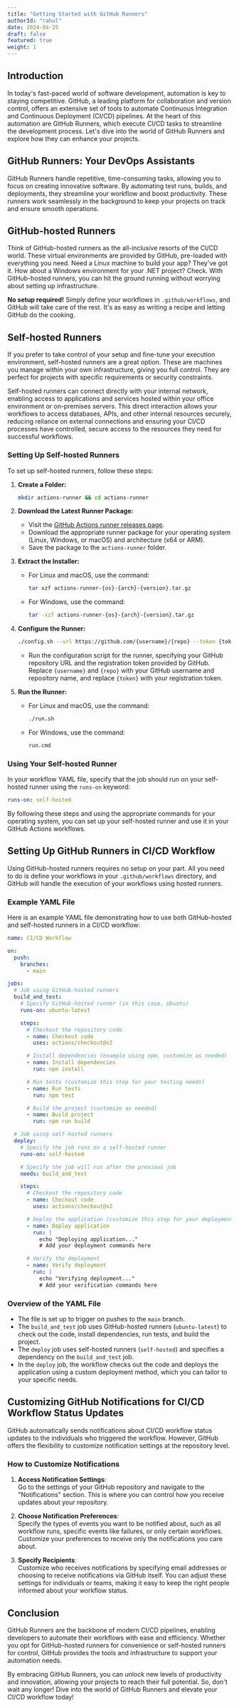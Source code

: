```yaml
---
title: "Getting Started with GitHub Runners"
authorId: "rahul"
date: 2024-04-25
draft: false
featured: true
weight: 1
---
```


## Introduction

In today's fast-paced world of software development, automation is key to staying competitive. GitHub, a leading platform for collaboration and version control, offers an extensive set of tools to automate Continuous Integration and Continuous Deployment (CI/CD) pipelines. At the heart of this automation are GitHub Runners, which execute CI/CD tasks to streamline the development process. Let's dive into the world of GitHub Runners and explore how they can enhance your projects.

## GitHub Runners: Your DevOps Assistants

GitHub Runners handle repetitive, time-consuming tasks, allowing you to focus on creating innovative software. By automating test runs, builds, and deployments, they streamline your workflow and boost productivity. These runners work seamlessly in the background to keep your projects on track and ensure smooth operations.

## GitHub-hosted Runners

Think of GitHub-hosted runners as the all-inclusive resorts of the CI/CD world. These virtual environments are provided by GitHub, pre-loaded with everything you need. Need a Linux machine to build your app? They've got it. How about a Windows environment for your .NET project? Check. With GitHub-hosted runners, you can hit the ground running without worrying about setting up infrastructure.

**No setup required!** Simply define your workflows in `.github/workflows`, and GitHub will take care of the rest. It's as easy as writing a recipe and letting GitHub do the cooking.

## Self-hosted Runners

If you prefer to take control of your setup and fine-tune your execution environment, self-hosted runners are a great option. These are machines you manage within your own infrastructure, giving you full control. They are perfect for projects with specific requirements or security constraints.

Self-hosted runners can connect directly with your internal network, enabling access to applications and services hosted within your office environment or on-premises servers. This direct interaction allows your workflows to access databases, APIs, and other internal resources securely, reducing reliance on external connections and ensuring your CI/CD processes have controlled, secure access to the resources they need for successful workflows.

### Setting Up Self-hosted Runners

To set up self-hosted runners, follow these steps:

1. **Create a Folder:**
    ```bash
    mkdir actions-runner && cd actions-runner
    ```

2. **Download the Latest Runner Package:**
    - Visit the [GitHub Actions runner releases page](https://github.com/actions/runner/releases).
    - Download the appropriate runner package for your operating system (Linux, Windows, or macOS) and architecture (x64 or ARM).
    - Save the package to the `actions-runner` folder.

3. **Extract the Installer:**
    - For Linux and macOS, use the command:
        ```bash
        tar xzf actions-runner-{os}-{arch}-{version}.tar.gz
        ```

    - For Windows, use the command:
        ```bash
        tar -xzf actions-runner-{os}-{arch}-{version}.tar.gz
        ```

4. **Configure the Runner:**
    ```bash
    ./config.sh --url https://github.com/{username}/{repo} --token {token}
    ```
    - Run the configuration script for the runner, specifying your GitHub repository URL and the registration token provided by GitHub. Replace `{username}` and `{repo}` with your GitHub username and repository name, and replace `{token}` with your registration token.

5. **Run the Runner:**
    - For Linux and macOS, use the command:
        ```bash
        ./run.sh
        ```

    - For Windows, use the command:
        ```bash
        run.cmd
        ```

### Using Your Self-hosted Runner

In your workflow YAML file, specify that the job should run on your self-hosted runner using the `runs-on` keyword:

```yaml
runs-on: self-hosted
```

By following these steps and using the appropriate commands for your operating system, you can set up your self-hosted runner and use it in your GitHub Actions workflows.

## Setting Up GitHub Runners in CI/CD Workflow

Using GitHub-hosted runners requires no setup on your part. All you need to do is define your workflows in your `.github/workflows` directory, and GitHub will handle the execution of your workflows using hosted runners.

### Example YAML File

Here is an example YAML file demonstrating how to use both GitHub-hosted and self-hosted runners in a CI/CD workflow:

```yaml
name: CI/CD Workflow

on:
  push:
    branches:
      - main

jobs:
  # Job using GitHub-hosted runners
  build_and_test:
    # Specify GitHub-hosted runner (in this case, Ubuntu)
    runs-on: ubuntu-latest

    steps:
      # Checkout the repository code
      - name: Checkout code
        uses: actions/checkout@v2

      # Install dependencies (example using npm, customize as needed)
      - name: Install dependencies
        run: npm install

      # Run tests (customize this step for your testing needs)
      - name: Run tests
        run: npm test

      # Build the project (customize as needed)
      - name: Build project
        run: npm run build

  # Job using self-hosted runners
  deploy:
    # Specify the job runs on a self-hosted runner
    runs-on: self-hosted

    # Specify the job will run after the previous job
    needs: build_and_test

    steps:
      # Checkout the repository code
      - name: Checkout code
        uses: actions/checkout@v2

      # Deploy the application (customize this step for your deployment method)
      - name: Deploy application
        run: |
          echo "Deploying application..."
          # Add your deployment commands here

      # Verify the deployment
      - name: Verify deployment
        run: |
          echo "Verifying deployment..."
          # Add your verification commands here
```

### Overview of the YAML File

- The file is set up to trigger on pushes to the `main` branch.
- The `build_and_test` job uses GitHub-hosted runners (`ubuntu-latest`) to check out the code, install dependencies, run tests, and build the project.
- The `deploy` job uses self-hosted runners (`self-hosted`) and specifies a dependency on the `build_and_test` job.
- In the `deploy` job, the workflow checks out the code and deploys the application using a custom deployment method, which you can tailor to your specific needs.

## Customizing GitHub Notifications for CI/CD Workflow Status Updates

GitHub automatically sends notifications about CI/CD workflow status updates to the individuals who triggered the workflow. However, GitHub offers the flexibility to customize notification settings at the repository level.

### How to Customize Notifications

1. **Access Notification Settings**:  
    Go to the settings of your GitHub repository and navigate to the "Notifications" section. This is where you can control how you receive updates about your repository.

2. **Choose Notification Preferences**:  
    Specify the types of events you want to be notified about, such as all workflow runs, specific events like failures, or only certain workflows. Customize your preferences to receive only the notifications you care about.

3. **Specify Recipients**:  
    Customize who receives notifications by specifying email addresses or choosing to receive notifications via GitHub itself. You can adjust these settings for individuals or teams, making it easy to keep the right people informed about your workflow status.

## Conclusion

GitHub Runners are the backbone of modern CI/CD pipelines, enabling developers to automate their workflows with ease and efficiency. Whether you opt for GitHub-hosted runners for convenience or self-hosted runners for control, GitHub provides the tools and infrastructure to support your automation needs.

By embracing GitHub Runners, you can unlock new levels of productivity and innovation, allowing your projects to reach their full potential. So, don't wait any longer! Dive into the world of GitHub Runners and elevate your CI/CD workflow today!